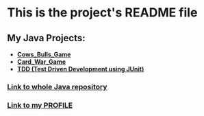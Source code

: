 # This is the project's README file

## __My Java Projects__:
 	
 - [**Cows_Bulls_Game**](https://github.com/Sima-D/JavaProgramming/tree/master/Cows_Bulls_Game)
 - [**Card_War_Game**](https://github.com/Sima-D/JavaProgramming/tree/master/Card_War_Game)
 - [**TDD (Test Driven Development using JUnit)**](https://github.com/Sima-D/JavaProgramming/tree/master/TDD)
 
 
### [__Link to whole Java repository__](https://github.com/Sima-D/JavaProgramming)

### [__Link to my PROFILE__](https://github.com/Sima-D)
 
 
 
 
